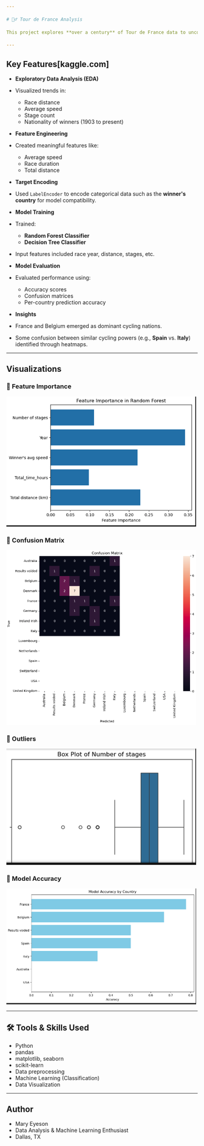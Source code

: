 ```yaml
---

# 🚴‍♂ Tour de France Analysis

This project explores **over a century** of Tour de France data to uncover historical trends and apply **machine learning** to predict the **winner's country** based on race characteristics.

---
```


##  Key Features[kaggle.com]

*  **Exploratory Data Analysis (EDA)**

  * Visualized trends in:

    * Race distance
    * Average speed
    * Stage count
    * Nationality of winners (1903 to present)

*  **Feature Engineering**

  * Created meaningful features like:

    * Average speed
    * Race duration
    * Total distance

*  **Target Encoding**

  * Used `LabelEncoder` to encode categorical data such as the **winner's country** for model compatibility.

*  **Model Training**

  * Trained:

    * **Random Forest Classifier**
    * **Decision Tree Classifier**
  * Input features included race year, distance, stages, etc.

*  **Model Evaluation**

  * Evaluated performance using:

    * Accuracy scores
    * Confusion matrices
    * Per-country prediction accuracy

*  **Insights**

  * France and Belgium emerged as dominant cycling nations.
  * Some confusion between similar cycling powers (e.g., **Spain** vs. **Italy**) identified through heatmaps.

---

##  Visualizations

### 📌 Feature Importance

<img src="img/feature_import_tour.png" alt="Feature Importance" width="500"/>

### 📌 Confusion Matrix

<img src="img/confusionmatrix_tour.png" alt="Confusion Matrix" width="500"/>

### 📌 Outliers

<img src="img/outliers_tour.png" alt="Outliers" width="500"/>

### 📌 Model Accuracy

<img src="img/model_accuracy_tour.png" alt="Model Accuracy" width="500"/>

---

## 🛠️ Tools & Skills Used

* Python
* pandas
* matplotlib, seaborn
* scikit-learn
* Data preprocessing
* Machine Learning (Classification)
* Data Visualization

---

## Author
* Mary Eyeson
* Data Analysis & Machine Learning Enthusiast
* Dallas, TX
